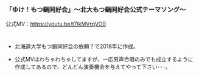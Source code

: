 ### 「ゆけ！もつ鍋同好会」～北大もつ鍋同好会公式テーマソング〜

公式MV：https://youtu.be/t7ikMVrqVO0

#

* 北海道大学もつ鍋同好会の依頼？で2018年に作成。

* 公式MVはわちゃわちゃしてますが、一応男声合唱のみでも成立するように作成してあるので、どんどん演奏機会を与えてやって下さい･･･。

